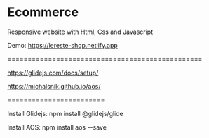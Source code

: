 # Ecommerce

Responsive website with Html, Css and Javascript

Demo: https://lereste-shop.netlify.app

================================================

https://glidejs.com/docs/setup/

https://michalsnik.github.io/aos/

========================

Install Glidejs: npm install @glidejs/glide

Install AOS: npm install aos --save
